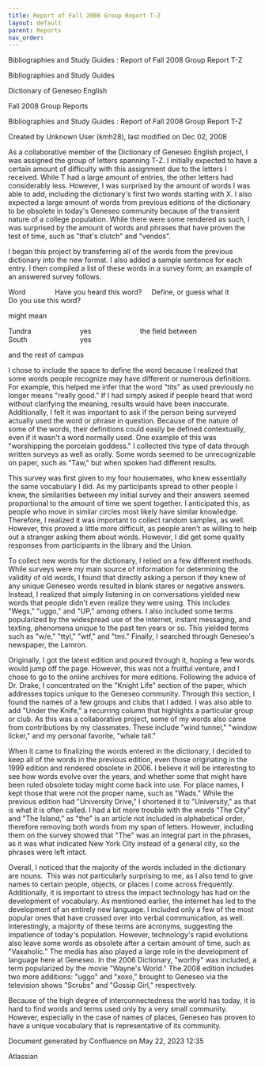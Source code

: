 ```yaml
---
title: Report of Fall 2008 Group Report T-Z
layout: default
parent: Reports
nav_order:
---
```


Bibliographies and Study Guides : Report of Fall 2008 Group Report T-Z

Bibliographies and Study Guides

Dictionary of Geneseo English

Fall 2008 Group Reports

Bibliographies and Study Guides : Report of Fall 2008 Group Report T-Z

Created by  Unknown User (kmh28), last modified on Dec 02, 2008

As a collaborative member of the Dictionary of Geneseo English project, I was assigned the group of letters spanning T-Z. I initially expected to have a certain amount of difficulty with this assignment due to the letters I received. While T had a large amount of entries, the other letters had considerably less. However, I was surprised by the amount of words I was able to add, including the dictionary's first two words starting with X. I also expected a large amount of words from previous editions of the dictionary to be obsolete in today's Geneseo community because of the transient nature of a college population. While there were some rendered as such, I was surprised by the amount of words and phrases that have proven the test of time, such as &quot;that's clutch&quot; and &quot;vendos&quot;.

I began this project by transferring all of the words from the previous dictionary into the new format. I also added a sample sentence for each entry. I then compiled a list of these words in a survey form; an example of an answered survey follows. 

Word               Have you heard this word?     Define, or guess what it          Do you use this word?           

might mean                               

Tundra                         yes                         the field between South                           yes

and the rest of campus   

I chose to include the space to define the word because I realized that some words people recognize may have different or numerous definitions. For example, this helped me infer that the word &quot;tits&quot; as used previously no longer means &quot;really good.&quot; If I had simply asked if people heard that word without clarifying the meaning, results would have been inaccurate. Additionally, I felt it was important to ask if the person being surveyed actually used the word or phrase in question. Because of the nature of some of the words, their definitions could easily be defined contextually, even if it wasn't a word normally used. One example of this was &quot;worshipping the porcelain goddess.&quot; I collected this type of data through written surveys as well as orally. Some words seemed to be unrecognizable on paper, such as &quot;Taw,&quot; but when spoken had different results. 

This survey was first given to my four housemates, who knew essentially the same vocabulary I did. As my participants spread to other people I knew, the similarities between my initial survey and their answers seemed proportional to the amount of time we spent together. I anticipated this, as people who move in similar circles most likely have similar knowledge. Therefore, I realized it was important to collect random samples, as well. However, this proved a little more difficult, as people aren't as willing to help out a stranger asking them about words. However, I did get some quality responses from participants in the library and the Union.

To collect new words for the dictionary, I relied on a few different methods. While surveys were my main source of information for determining the validity of old words, I found that directly asking a person if they knew of any unique Geneseo words resulted in blank stares or negative answers. Instead, I realized that simply listening in on conversations yielded new words that people didn't even realize they were using. This includes &quot;Wegs,&quot; &quot;uggo,&quot; and &quot;UP,&quot; among others. I also included some terms popularized by the widespread use of the internet, instant messaging, and texting, phenomena unique to the past ten years or so. This yielded terms such as &quot;w/e,&quot; &quot;ttyl,&quot; &quot;wtf,&quot; and &quot;tmi.&quot; Finally, I searched through Geneseo's newspaper, the Lamron.

Originally, I got the latest edition and poured through it, hoping a few words would jump off the page. However, this was not a fruitful venture, and I chose to go to the online archives for more editions. Following the advice of Dr. Drake, I concentrated on the &quot;Knight Life&quot; section of the paper, which addresses topics unique to the Geneseo community. Through this section, I found the names of a few groups and clubs that I added. I was also able to add &quot;Under the Knife,&quot; a recurring column that highlights a particular group or club. As this was a collaborative project, some of my words also came from contributions by my classmates. These include &quot;wind tunnel,&quot; &quot;window licker,&quot; and my personal favorite, &quot;whale tail.&quot;

When it came to finalizing the words entered in the dictionary, I decided to keep all of the words in the previous edition, even those originating in the 1999 edition and rendered obsolete in 2006. I believe it will be interesting to see how words evolve over the years, and whether some that might have been ruled obsolete today might come back into use. For place names, I kept those that were not the proper name, such as &quot;Wads.&quot; While the previous edition had &quot;University Drive,&quot; I shortened it to &quot;University,&quot; as that is what it is often called. I had a bit more trouble with the words &quot;The City&quot; and &quot;The Island,&quot; as &quot;the&quot; is an article not included in alphabetical order, therefore removing both words from my span of letters. However, including them on the survey showed that &quot;The&quot; was an integral part in the phrases, as it was what indicated New York City instead of a general city, so the phrases were left intact.

Overall, I noticed that the majority of the words included in the dictionary are nouns.  This was not particularly surprising to me, as I also tend to give names to certain people, objects, or places I come across frequently. Additionally, it is important to stress the impact technology has had on the development of vocabulary. As mentioned earlier, the internet has led to the development of an entirely new language. I included only a few of the most popular ones that have crossed over into verbal communication, as well. Interestingly, a majority of these terms are acronyms, suggesting the impatience of today's population. However, technology's rapid evolutions also leave some words as obsolete after a certain amount of time, such as &quot;Vaxaholic.&quot; The media has also played a large role in the development of language here at Geneseo. In the 2006 Dictionary, &quot;worthy&quot; was included, a term popularized by the movie &quot;Wayne's World.&quot; The 2008 edition includes two more additions: &quot;uggo&quot; and &quot;xoxo,&quot; brought to Geneseo via the television shows &quot;Scrubs&quot; and &quot;Gossip Girl,&quot; respectively. 

Because of the high degree of interconnectedness the world has today, it is hard to find words and terms used only by a very small community. However, especially in the case of names of places, Geneseo has proven to have a unique vocabulary that is representative of its community.

Document generated by Confluence on May 22, 2023 12:35

Atlassian
